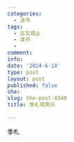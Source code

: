 ```yaml
---
categories:
  - 读书
tags:
  - 古文观止
  - 读书
  - 
comment: 
info: 
date: '2024-6-18'
type: post
layout: post
published: false
sha: 
slug: the-post-8340
title: 季札观周乐

---
```

季札